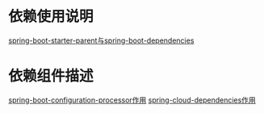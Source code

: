 # 依赖使用说明
[spring-boot-starter-parent与spring-boot-dependencies](https://www.cnblogs.com/sjshare/p/10669001.html)

# 依赖组件描述
[spring-boot-configuration-processor作用](https://blog.csdn.net/yuhan_0590/article/details/85100246)
[spring-cloud-dependencies作用](https://blog.csdn.net/qq_41813208/article/details/105899091)

